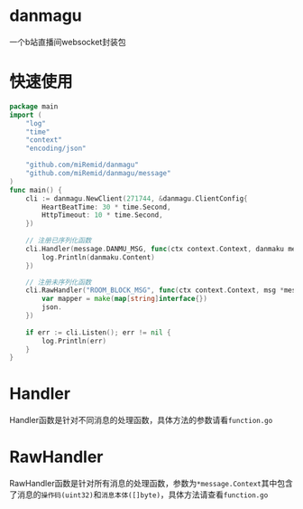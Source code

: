 # danmagu
一个b站直播间websocket封装包
# 快速使用
```go
package main
import (
	"log"
	"time"
	"context"
	"encoding/json"

    "github.com/miRemid/danmagu"
    "github.com/miRemid/danmagu/message"
)
func main() {
	cli := danmagu.NewClient(271744, &danmagu.ClientConfig{
		HeartBeatTime: 30 * time.Second,
		HttpTimeout: 10 * time.Second,
    })
	
	// 注册已序列化函数
    cli.Handler(message.DANMU_MSG, func(ctx context.Context, danmaku message.Danmaku) {
		log.Println(danmaku.Content)
	})

	// 注册未序列化函数
	cli.RawHandler("ROOM_BLOCK_MSG", func(ctx context.Context, msg *message.Context) {
		var mapper = make(map[string]interface{})
		json.	
	})
    
	if err := cli.Listen(); err != nil {
		log.Println(err)
	}
}
```

# Handler
Handler函数是针对不同消息的处理函数，具体方法的参数请看`function.go`

# RawHandler
RawHandler函数是针对所有消息的处理函数，参数为`*message.Context`其中包含了消息的`操作码(uint32)`和`消息本体([]byte)`，具体方法请查看`function.go`